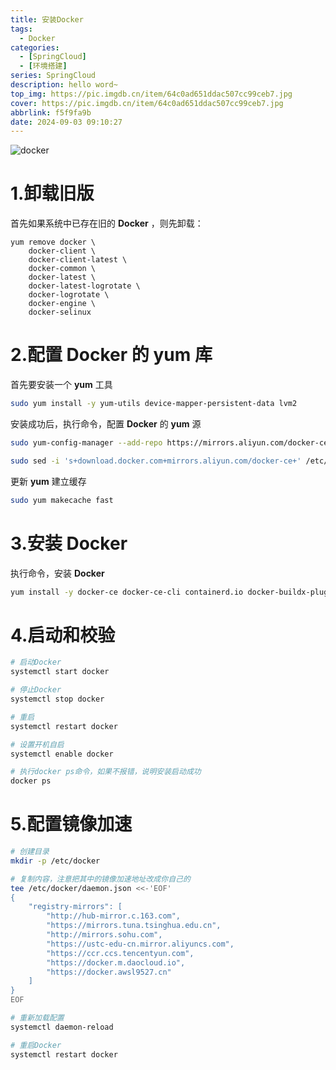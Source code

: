 ```yaml
---
title: 安装Docker
tags:
  - Docker
categories:
  - [SpringCloud]
  - [环境搭建]
series: SpringCloud
description: hello word~
top_img: https://pic.imgdb.cn/item/64c0ad651ddac507cc99ceb7.jpg
cover: https://pic.imgdb.cn/item/64c0ad651ddac507cc99ceb7.jpg
abbrlink: f5f9fa9b
date: 2024-09-03 09:10:27
---
```


![docker](https://pic.imgdb.cn/item/64c0ad651ddac507cc99ceb7.jpg)

# 1.卸载旧版

首先如果系统中已存在旧的 **Docker** ，则先卸载：

```Shell
yum remove docker \
    docker-client \
    docker-client-latest \
    docker-common \
    docker-latest \
    docker-latest-logrotate \
    docker-logrotate \
    docker-engine \
    docker-selinux 
```

# 2.配置 Docker 的 yum 库

首先要安装一个 **yum** 工具

```Bash
sudo yum install -y yum-utils device-mapper-persistent-data lvm2
```

安装成功后，执行命令，配置 **Docker** 的 **yum** 源

```Bash
sudo yum-config-manager --add-repo https://mirrors.aliyun.com/docker-ce/linux/centos/docker-ce.repo

sudo sed -i 's+download.docker.com+mirrors.aliyun.com/docker-ce+' /etc/yum.repos.d/docker-ce.repo
```

更新 **yum** 建立缓存

```Bash
sudo yum makecache fast
```

# 3.安装 Docker

执行命令，安装 **Docker**

```Bash
yum install -y docker-ce docker-ce-cli containerd.io docker-buildx-plugin docker-compose-plugin
```

# 4.启动和校验

```Bash
# 启动Docker
systemctl start docker

# 停止Docker
systemctl stop docker

# 重启
systemctl restart docker

# 设置开机自启
systemctl enable docker

# 执行docker ps命令，如果不报错，说明安装启动成功
docker ps
```

# 5.配置镜像加速

```Bash
# 创建目录
mkdir -p /etc/docker

# 复制内容，注意把其中的镜像加速地址改成你自己的
tee /etc/docker/daemon.json <<-'EOF'
{
    "registry-mirrors": [
        "http://hub-mirror.c.163.com",
        "https://mirrors.tuna.tsinghua.edu.cn",
        "http://mirrors.sohu.com",
        "https://ustc-edu-cn.mirror.aliyuncs.com",
        "https://ccr.ccs.tencentyun.com",
        "https://docker.m.daocloud.io",
        "https://docker.awsl9527.cn"
    ]
}
EOF

# 重新加载配置
systemctl daemon-reload

# 重启Docker
systemctl restart docker
```

